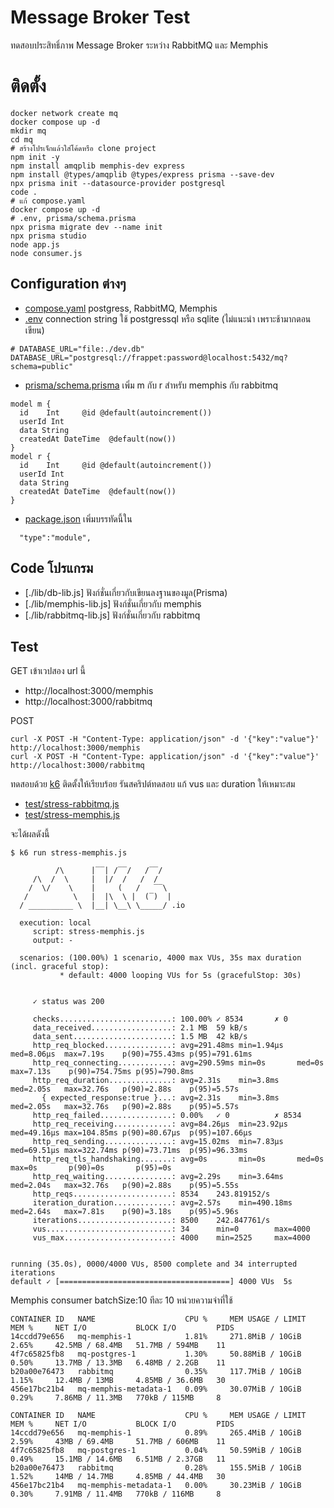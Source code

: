 # Message Broker Test
ทดสอบประสิทธิ์ภาพ Message Broker ระหว่าง RabbitMQ และ Memphis

# ติดตั้ง

```
docker network create mq
docker compose up -d
mkdir mq 
cd mq
# สร้างโปรเจ็กแล้วใส่โค้ดหรือ clone project 
npm init -y
npm install amqplib memphis-dev express 
npm install @types/amqplib @types/express prisma --save-dev
npx prisma init --datasource-provider postgresql
code .
# แก้ compose.yaml 
docker compose up -d
# .env, prisma/schema.prisma
npx prisma migrate dev --name init
npx prisma studio
node app.js
node consumer.js
```
## Configuration ต่างๆ
- [compose.yaml](./compose.yaml) postgress, RabbitMQ, Memphis 
- [.env](./.env) connection string ใช้ postgressql หรือ sqlite (ไม่แนะนำ เพราะช้ามากตอนเขียน)
```
# DATABASE_URL="file:./dev.db"
DATABASE_URL="postgresql://frappet:password@localhost:5432/mq?schema=public"
```
- [prisma/schema.prisma](./prisma/schema.prisma) เพิ่ม m กับ r สำหรับ memphis กับ rabbitmq
```
model m {
  id    Int     @id @default(autoincrement())
  userId Int 
  data String 
  createdAt DateTime  @default(now())
}
model r {
  id    Int     @id @default(autoincrement())
  userId Int 
  data String 
  createdAt DateTime  @default(now())
}
```
- [package.json](./package.json) เพิ่มบรรทัดนี้ใน 
```
  "type":"module",
```


## Code โปรแกรม
- [./lib/db-lib.js] ฟังก์ชั่นเกี่ยวกับเขียนลงฐานของมูล(Prisma)
- [./lib/memphis-lib.js] ฟังก์ชั่นเกี่ยวกับ memphis
- [./lib/rabbitmq-lib.js] ฟังก์ชั่นเกี่ยวกับ rabbitmq

## Test
GET เข้าเวปสอง url นี้
- http://localhost:3000/memphis
- http://localhost:3000/rabbitmq

POST
```
curl -X POST -H "Content-Type: application/json" -d '{"key":"value"}' http://localhost:3000/memphis
curl -X POST -H "Content-Type: application/json" -d '{"key":"value"}' http://localhost:3000/rabbitmq
```

ทดสอบด้วย [k6](https://k6.io/) ติดตั้งให้เรียบร้อย รันสคริปต์ทดสอบ แก้ vus และ duration ให้เหมาะสม
- [test/stress-rabbitmq.js](./test/stress-rabbitmq.js)
- [test/stress-memphis.js](./test/stress-memphis.js)

จะได้ผลดังนี้ 
```
$ k6 run stress-memphis.js 

          /\      |‾‾| /‾‾/   /‾‾/   
     /\  /  \     |  |/  /   /  /    
    /  \/    \    |     (   /   ‾‾\  
   /          \   |  |\  \ |  (‾)  | 
  / __________ \  |__| \__\ \_____/ .io

  execution: local
     script: stress-memphis.js
     output: -

  scenarios: (100.00%) 1 scenario, 4000 max VUs, 35s max duration (incl. graceful stop):
           * default: 4000 looping VUs for 5s (gracefulStop: 30s)


     ✓ status was 200

     checks.........................: 100.00% ✓ 8534       ✗ 0     
     data_received..................: 2.1 MB  59 kB/s
     data_sent......................: 1.5 MB  42 kB/s
     http_req_blocked...............: avg=291.48ms min=1.94µs   med=8.06µs  max=7.19s    p(90)=755.43ms p(95)=791.61ms
     http_req_connecting............: avg=290.59ms min=0s       med=0s      max=7.13s    p(90)=754.75ms p(95)=790.8ms 
     http_req_duration..............: avg=2.31s    min=3.8ms    med=2.05s   max=32.76s   p(90)=2.88s    p(95)=5.57s   
       { expected_response:true }...: avg=2.31s    min=3.8ms    med=2.05s   max=32.76s   p(90)=2.88s    p(95)=5.57s   
     http_req_failed................: 0.00%   ✓ 0          ✗ 8534  
     http_req_receiving.............: avg=84.26µs  min=23.92µs  med=49.16µs max=104.85ms p(90)=80.67µs  p(95)=107.66µs
     http_req_sending...............: avg=15.02ms  min=7.83µs   med=69.51µs max=322.74ms p(90)=73.71ms  p(95)=96.33ms 
     http_req_tls_handshaking.......: avg=0s       min=0s       med=0s      max=0s       p(90)=0s       p(95)=0s      
     http_req_waiting...............: avg=2.29s    min=3.64ms   med=2.04s   max=32.76s   p(90)=2.88s    p(95)=5.55s   
     http_reqs......................: 8534    243.819152/s
     iteration_duration.............: avg=2.57s    min=490.18ms med=2.64s   max=7.81s    p(90)=3.18s    p(95)=5.96s   
     iterations.....................: 8500    242.847761/s
     vus............................: 34      min=0        max=4000
     vus_max........................: 4000    min=2525     max=4000


running (35.0s), 0000/4000 VUs, 8500 complete and 34 interrupted iterations
default ✓ [======================================] 4000 VUs  5s

```
Memphis consumer batchSize:10 ทีละ 10 หน่วยความจำที่ใช้

```
CONTAINER ID   NAME                    CPU %     MEM USAGE / LIMIT   MEM %     NET I/O           BLOCK I/O         PIDS
14ccdd79e656   mq-memphis-1            1.81%     271.8MiB / 10GiB    2.65%     42.5MB / 68.4MB   51.7MB / 594MB    11
4f7c65825fb8   mq-postgres-1           1.30%     50.88MiB / 10GiB    0.50%     13.7MB / 13.3MB   6.48MB / 2.2GB    11
b20a00e76473   rabbitmq                0.35%     117.7MiB / 10GiB    1.15%     12.4MB / 13MB     4.85MB / 36.6MB   30
456e17bc21b4   mq-memphis-metadata-1   0.09%     30.07MiB / 10GiB    0.29%     7.86MB / 11.3MB   770kB / 115MB     8
```


```
CONTAINER ID   NAME                    CPU %     MEM USAGE / LIMIT   MEM %     NET I/O           BLOCK I/O         PIDS
14ccdd79e656   mq-memphis-1            0.89%     265.4MiB / 10GiB    2.59%     43MB / 69.4MB     51.7MB / 606MB    11
4f7c65825fb8   mq-postgres-1           0.04%     50.59MiB / 10GiB    0.49%     15.1MB / 14.6MB   6.51MB / 2.37GB   11
b20a00e76473   rabbitmq                0.28%     155.5MiB / 10GiB    1.52%     14MB / 14.7MB     4.85MB / 44.4MB   30
456e17bc21b4   mq-memphis-metadata-1   0.00%     30.23MiB / 10GiB    0.30%     7.91MB / 11.4MB   770kB / 116MB     8
```